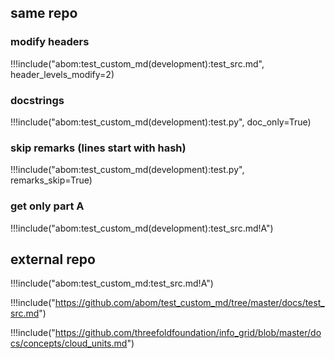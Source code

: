 ## same repo

### modify headers

!!!include("abom:test_custom_md(development):test_src.md", header_levels_modify=2)

### docstrings

!!!include("abom:test_custom_md(development):test.py", doc_only=True)

### skip remarks (lines start with hash)
!!!include("abom:test_custom_md(development):test.py", remarks_skip=True)

### get only part A
!!!include("abom:test_custom_md(development):test_src.md!A")


## external repo

!!!include("abom:test_custom_md:test_src.md!A")

!!!include("https://github.com/abom/test_custom_md/tree/master/docs/test_src.md")

!!!include("https://github.com/threefoldfoundation/info_grid/blob/master/docs/concepts/cloud_units.md")

